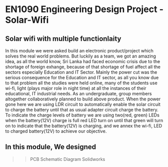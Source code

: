 # EN1090 Engineering Design Project - Solar-Wifi

## Solar wifi with multiple functionlaity

In this module we were asked build an electronic product/project which solves the real world problems. But luckily as a team, we got an amazing idea, as all the world know, Sri Lanka had faced economic crisis due to the shortage of foreign exhange, because of that shortage of fuel affect all the sectors especially Education and IT Sector. Mainly the power cut was the serious consequence for the Education and IT sector, as all you know due to that problem all the studies were held online, many of the students use wi-fi, light (plays major role in night time)  at all the instances of their educational, IT industrial needs. As an undergraduate, group members altogether collaboratively planned to build above product. When the power gone here we are using LDR circuit to automatically enable the solar circuit to charge the battery until that as usual adapter circuit charge the battery. To indicate the charge levels of battery we are using two(red, green) LEDs when the battery(12V) charge is full red LED turn on until that green will turn on to indicate that the battery(12V) is charging, and we annex the wi-fi, LED to charged battery(12V) to achieve our objective.

## In this module, We designed
>> PCB Schematic Diagram
>> Solidworks

